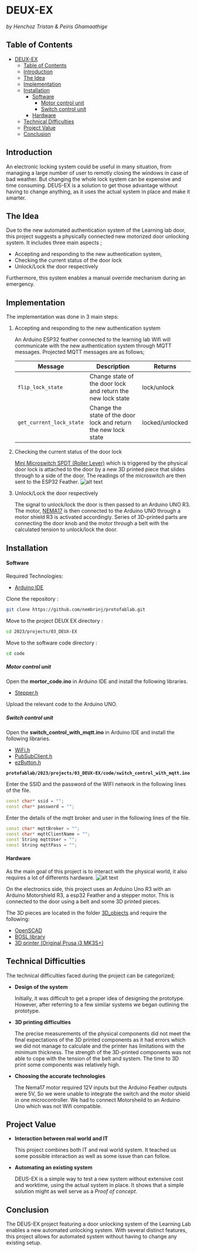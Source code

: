 # DEUX-EX 
*by Henchoz Tristan & Peiris Ghamaathige*
## Table of Contents
- [DEUX-EX](#deux-ex)
  - [Table of Contents](#table-of-contents)
  - [Introduction](#introduction)
  - [The Idea](#the-idea)
  - [Implementation](#implementation)
  - [Installation](#installation)
      - [Software](#software)
        - [Motor control unit](#motor-control-unit)
        - [Switch control unit](#switch-control-unit)
      - [Hardware](#hardware)
  - [Technical Difficulties](#technical-difficulties)
  - [Project Value](#project-value)
  - [Conclusion](#conclusion)



## Introduction

An electronic locking system could be useful in many situation, from managing a large number of user to remotly closing the windows in case of bad weather. But changing the whole lock system can be expensive and time consuming. DEUS-EX is a solution to get those advantage without having to change anything, as it uses the actual system in place and make it smarter.

## The Idea

Due to the new automated authentication system of the Learning lab door, this project suggests a physically connected new motorized door unlocking system. It includes three main aspects ; 
- Accepting and responding to the new authentication system, 
- Checking the current status of the door lock 
- Unlock/Lock the door respectively

Furthermore, this system enables a manual override mechanism during an emergency.

## Implementation

The implementation was done in 3 main steps:

1. Accepting and responding to the new authentication system

    An Arduino ESP32 feather connected to the learning lab Wifi will communicate with the new authentication system through MQTT messages. 
    Projected MQTT messages are as follows;

    | Message | Description | Returns |
    | - | - | - |
    | `flip_lock_state` | Change state of the door lock and return the new lock state | lock/unlock|
    | `get_current_lock_state` | Change the state of the door lock and return the new lock state | locked/unlocked|


2. Checking the current status of the door lock

    [Mini Microswitch SPDT (Roller Lever)](https://www.play-zone.ch/de/sparkfun-mini-microswitch-mit-roller-lever.html) which is triggered by the physical door lock is attached to the door by a new 3D printed piece that slides through to a side of the door. The readings of the microswitch are then sent to the ESP32 Feather.
    ![alt text](https://github.com/nembrinj/protofablab/blob/main/2023/projects/03_DEUS-EX/images/pic_lock_sensor.JPG)

3. Unlock/Lock the door respectively

    The signal to unlock/lock the door is then passed to an Arduino UNO R3. The motor, [NEMA17](https://gemsmotor.com/stepper-motor-manufacturer) is then connected to the Arduino UNO through a motor shield R3 is activated accordingly. Series of 3D-printed parts are connecting the door knob and the motor through a belt with the calculated tension to unlock/lock the door.

## Installation

#### Software

Required Technologies:

* [Arduino IDE](https://www.arduino.cc/)

Clone the repository :

 ```bash
 git clone https://github.com/nembrinj/protofablab.git
 ```

Move to the project DEUX EX directory :

```bash
cd 2023/projects/03_DEUX-EX
```

Move to the software code directory :

```bash
cd code
```

##### Motor control unit 

Open the **mortor_code.ino** in Arduino IDE and install the following libraries.

* [Stepper.h](https://www.arduino.cc/reference/en/libraries/stepper/)

Upload the relevant code to the Arduino UNO.

##### Switch control unit 

Open the **switch_control_with_mqtt.ino** in Arduino IDE and install the following libraries.

* [WiFi.h](https://www.arduino.cc/reference/en/libraries/wifi/)
* [PubSubClient.h](https://www.arduino.cc/reference/en/libraries/pubsubclient/)
* [ezButton.h](https://www.arduino.cc/reference/en/libraries/ezbutton/)

**``protofablab/2023/projects/03_DEUX-EX/code/switch_control_with_mqtt.ino``**

Enter the SSID and the password of the WIFI network in the following lines of the file.

```c++
const char* ssid = "";
const char* password = "";
```

Enter the details of the mqtt broker and user in the following lines of the file.

```c++
const char* mqttBroker = "";
const char* mqttClientName = "";
const String mqttUser = ""; 
const String mqttPass = "";
```

#### Hardware

As the main goal of this project is to interact with the physical world, it also requires a lot of differents hardware.
![alt text](https://github.com/nembrinj/protofablab/blob/main/2023/projects/03_DEUS-EX/images/pic_general.JPG)

On the electronics side, this project uses an Arduino Uno R3 with an Arduino Motorshield R3, a esp32 Feather and a stepper motor. This is connected to the door using a belt and some 3D printed pieces.

The 3D pieces are located in the folder [3D_objects](https://github.com/nembrinj/protofablab/blob/main/2023/projects/03_DEUS-EX/3D_objects) and require the following:

* [OpenSCAD](https://openscad.org/)
* [BOSL library](https://github.com/revarbat/BOSL)
* [3D printer (Original Prusa i3 MK3S+)](https://www.prusa3d.com/category/original-prusa-i3-mk3s/)


## Technical Difficulties

The technical difficulties faced during the project can be categorized;

- **Design of the system**

    Initially, it was difficult to get a proper idea of designing the prototype. However, after referring to a few similar systems we began outlining the prototype.

- **3D printing difficulties**

    The precise measurements of the physical components did not meet the final expectations of the 3D printed components as it had errors which we did not manage to calculate and the printer has limitations with the minimum thickness.
    The strength of the 3D-printed components was not able to cope with the tension of the belt and system.
    The time to 3D print some components was relatively high.

- **Choosing the accurate technologies** 

    The Nema17 motor required 12V inputs but the Arduino Feather outputs were 5V, So we were unable to integrate the switch and the motor shield in one microcontroller. We had to connect Motorsheild to an Arduino Uno which was not Wifi compatible.


## Project Value

- **Interaction between real world and IT**

    This project combines both IT and real world system. It teached us some possible interaction as well as some issue than can follow.

- **Automating an existing system**
    
    DEUS-EX is a simple way to test a new system without extensive cost and worktime, using the actual system in place. It shows that a simple solution might as well serve as a _Proof of concept_.

## Conclusion

The DEUS-EX project featuring a door unlocking system of the Learning Lab enables a new automated unlocking system. With several distinct features, this project allows for automated system without having to change any existing setup.


